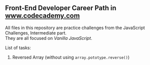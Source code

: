 ## Front-End Developer Career Path in www.codecademy.com

All files in this repository are practice challenges from the JavaScript Challenges, Intermediate part.  
They are all focused on _Vanilla JavaScript_.  

List of tasks:  
 1. Reversed Array (without using `array.pototype.reverse()`)
